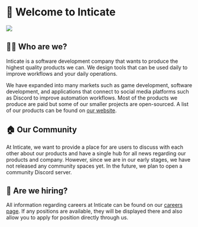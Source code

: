 # 👋 Welcome to Inticate
<img src="https://github.com/Inticate-com/.github/assets/78281961/3775de6d-4bfe-4399-aeaf-e829fd5e432f" style="width: full;" />

## 🙋‍♂️ Who are we?
Inticate is a software development company that wants to produce the highest quality products we can. We design tools that can be used daily to improve workflows and your daily operations.

We have expanded into many markets such as game development, software development, and applications that connect to social media platforms such as Discord to improve automation workflows. Most of the products we produce are paid but some of our smaller projects are open-sourced. A list of our products can be found on <a href="https://inticate.com" target="_blank">our website</a>.

## 🏠 Our Community
At Inticate, we want to provide a place for are users to discuss with each other about our products and have a single hub for all news regarding our products and company. However, since we are in our early stages, we have not released any community spaces yet. In the future, we plan to open a community Discord server.

## 🏢 Are we hiring?
All information regarding careers at Inticate can be found on our <a href="https://careers.inticate.com" target="_blank">careers page</a>. If any positions are available, they will be displayed there and also allow you to apply for position directly through us.
